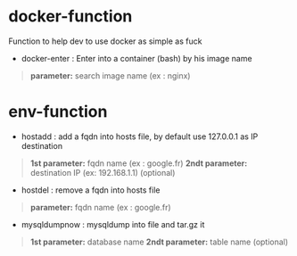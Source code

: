 # docker-function

Function to help dev to use docker as simple as fuck
- docker-enter : Enter into a container (bash) by his image name
> **parameter:** search image name (ex : nginx)

# env-function

- hostadd : add a fqdn into hosts file, by default use 127.0.0.1 as IP destination
> **1st parameter:** fqdn name (ex : google.fr)
> **2ndt parameter:** destination IP (ex: 192.168.1.1) (optional)
- hostdel : remove a fqdn into hosts file
> **parameter:** fqdn name (ex : google.fr)
- mysqldumpnow : mysqldump into file and tar.gz it
> **1st parameter:** database name
> **2ndt parameter:** table name (optional)
